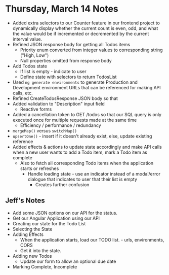 # Thursday, March 14 Notes

- Added extra selectors to our Counter feature in our frontend project to dynamically display whether the current count is even, odd, and what the value would be if incremented or decremented by the current interval value.
- Refined JSON response body for getting all Todos items
  - Priority enum converted from integer values to corresponding string ("High, Low")
  - Null properties omitted from response body
- Add Todos state
  - If list is empty - indicate to user
  - Define state with selectors to return TodosList
- Used `ng generate environments` to generate Production and Development environment URLs that can be referenced for making API calls, etc.
- Refined CreateTodosResponse JSON body so that
- Added validation to "Description" input field
  - Reactive forms
- Added a cancellation token to GET /todos so that our SQL query is only executed once for multiple requests made at the same time
  - Efficiency / performance / redundancy
- `mergeMap()` versus `switchMap()`
- `upsertOne()` - insert if it doesn't already exist, else, update existing reference
- Added effects & actions to update state accordingly and make API calls when a new user wants to add a Todo item, mark a Todo item as complete
  - Also to fetch all corresponding Todo items when the application starts or refreshes
    - Handle loading state - use an indicator instead of a modal/error dialogue that indicates to user that their list is empty
      - Creates further confusion

## Jeff's Notes

- Add some JSON options on our API for the status.
- Get our Angular Application using our API
- Creating our state for the Todo List
- Selecting the State
- Adding Effects 
    - When the application starts, load our TODO list. - urls,
 environments, CORS 
    - Get it into the state.
- Adding new Todos 
    - Update our form to allow an optional due date
- Marking Complete, Incomplete
